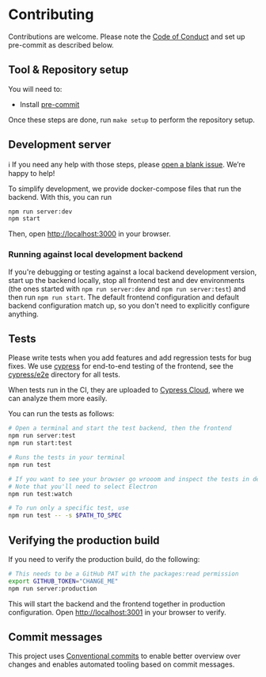 # Contributing

Contributions are welcome. Please note the [Code of Conduct](CODE_OF_CONDUCT.md) and set up pre-commit as described below.

## Tool & Repository setup

You will need to:

- Install [pre-commit](https://pre-commit.com/)

Once these steps are done, run `make setup` to perform the repository setup.

## Development server

:information_source: If you need any help with those steps, please [open a blank issue](https://github.com/envelope-zero/frontend/issues/new). We’re happy to help!

To simplify development, we provide docker-compose files that run the backend. With this, you can run

```sh
npm run server:dev
npm start
```

Then, open [http://localhost:3000](http://localhost:3000) in your browser.

### Running against local development backend

If you're debugging or testing against a local backend development version, start up the backend locally, stop all frontend test and dev environments (the ones started with `npm run server:dev` and `npm run server:test`) and then run `npm run start`.
The default frontend configuration and default backend configuration match up, so you don't need to explicitly configure anything.

## Tests

Please write tests when you add features and add regression tests for bug fixes. We use [cypress](https://docs.cypress.io) for end-to-end testing of the frontend, see the [cypress/e2e](cypress/e2e/) directory for all tests.

When tests run in the CI, they are uploaded to [Cypress Cloud](https://cloud.cypress.io/projects/uc2vus), where we can analyze them more easily.

You can run the tests as follows:

```sh
# Open a terminal and start the test backend, then the frontend
npm run server:test
npm run start:test

# Runs the tests in your terminal
npm run test

# If you want to see your browser go wrooom and inspect the tests in detail, use this.
# Note that you'll need to select Electron
npm run test:watch

# To run only a specific test, use
npm run test -- -s $PATH_TO_SPEC
```

## Verifying the production build

If you need to verify the production build, do the following:

```sh
# This needs to be a GitHub PAT with the packages:read permission
export GITHUB_TOKEN="CHANGE_ME"
npm run server:production
```

This will start the backend and the frontend together in production configuration.
Open [http://localhost:3001](http://localhost:3001) in your browser to verify.

## Commit messages

This project uses [Conventional commits](https://www.conventionalcommits.org/en/v1.0.0-beta.4/)
to enable better overview over changes and enables automated tooling based on commit messages.
